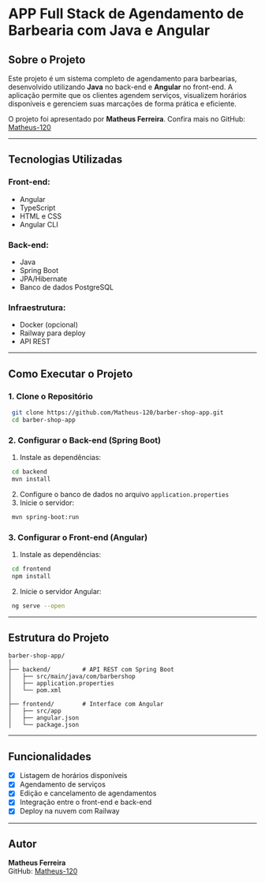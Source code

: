 # APP Full Stack de Agendamento de Barbearia com Java e Angular

## Sobre o Projeto
Este projeto é um sistema completo de agendamento para barbearias, desenvolvido utilizando **Java** no back-end e **Angular** no front-end. A aplicação permite que os clientes agendem serviços, visualizem horários disponíveis e gerenciem suas marcações de forma prática e eficiente.

O projeto foi apresentado por **Matheus Ferreira**. Confira mais no GitHub: [Matheus-120](https://github.com/Matheus-120)

---

## Tecnologias Utilizadas
### **Front-end:**
- Angular  
- TypeScript  
- HTML e CSS  
- Angular CLI  

### **Back-end:**
- Java  
- Spring Boot  
- JPA/Hibernate  
- Banco de dados PostgreSQL  

### **Infraestrutura:**
- Docker (opcional)  
- Railway para deploy  
- API REST  

---

## Como Executar o Projeto
### **1. Clone o Repositório**
```sh
 git clone https://github.com/Matheus-120/barber-shop-app.git
 cd barber-shop-app
```

### **2. Configurar o Back-end (Spring Boot)**
1. Instale as dependências:
```sh
 cd backend
 mvn install
```
2. Configure o banco de dados no arquivo `application.properties`
3. Inicie o servidor:
```sh
 mvn spring-boot:run
```

### **3. Configurar o Front-end (Angular)**
1. Instale as dependências:
```sh
 cd frontend
 npm install
```
2. Inicie o servidor Angular:
```sh
 ng serve --open
```

---

## Estrutura do Projeto
```
barber-shop-app/
│
├── backend/         # API REST com Spring Boot
│   ├── src/main/java/com/barbershop
│   ├── application.properties
│   └── pom.xml
│
├── frontend/        # Interface com Angular
│   ├── src/app
│   ├── angular.json
│   └── package.json
```

---

## Funcionalidades
- [x] Listagem de horários disponíveis  
- [x] Agendamento de serviços  
- [x] Edição e cancelamento de agendamentos  
- [x] Integração entre o front-end e back-end  
- [x] Deploy na nuvem com Railway  

---

## Autor
**Matheus Ferreira**  
GitHub: [Matheus-120](https://github.com/Matheus-120)  

